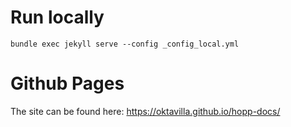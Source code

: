 # Run locally

`bundle exec jekyll serve --config _config_local.yml`

# Github Pages

The site can be found here: https://oktavilla.github.io/hopp-docs/
